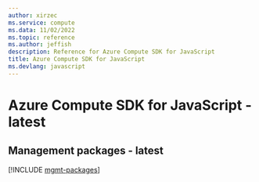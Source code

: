 ```yaml
---
author: xirzec
ms.service: compute
ms.data: 11/02/2022
ms.topic: reference
ms.author: jeffish
description: Reference for Azure Compute SDK for JavaScript
title: Azure Compute SDK for JavaScript
ms.devlang: javascript
---
```

# Azure Compute SDK for JavaScript - latest

## Management packages - latest
[!INCLUDE [mgmt-packages](compute-mgmt-index.md)]
